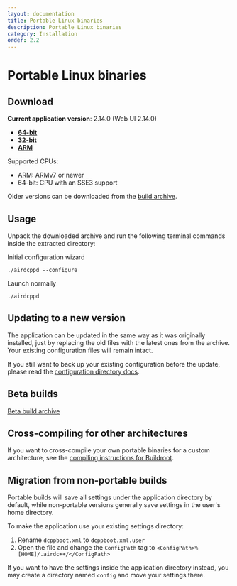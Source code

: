 ```yaml
---
layout: documentation
title: Portable Linux binaries
description: Portable Linux binaries
category: Installation
order: 2.2
---
```


# Portable Linux binaries

## Download

**Current application version**: 2.14.0 (Web UI 2.14.0)

- **[64-bit](https://web-builds.airdcpp.net/stable/airdcpp_2.14.0_webui-2.14.0_64-bit_portable.tar.gz)**
- **[32-bit](https://web-builds.airdcpp.net/stable/airdcpp_2.14.0_webui-2.14.0_32-bit_portable.tar.gz)**
- **[ARM](https://web-builds.airdcpp.net/stable/airdcpp_2.14.0_webui-2.14.0_armhf_portable.tar.gz)**

Supported CPUs: 

- ARM: ARMv7 or newer
- 64-bit: CPU with an SSE3 support

Older versions can be downloaded from the [build archive](http://web-builds.airdcpp.net/stable/).


## Usage

Unpack the downloaded archive and run the following terminal commands inside the extracted directory:

Initial configuration wizard

`./airdcppd --configure`

Launch normally

`./airdcppd`


## Updating to a new version

The application can be updated in the same way as it was originally installed, just by replacing the old files with the latest ones from the archive. Your existing configuration files will remain intact.

If you still want to back up your existing configuration before the update, please read the [configuration directory docs](/docs/advanced/config-files.html).

## Beta builds

[Beta build archive](https://web-builds.airdcpp.net/develop/)


## Cross-compiling for other architectures

If you want to cross-compile your own portable binaries for a custom architecture, see the [compiling instructions for Buildroot](https://github.com/airdcpp-web/airdcpp-webclient/tree/master/buildroot).


## Migration from non-portable builds

Portable builds will save all settings under the application directory by default, while non-portable versions generally save settings in the user's home directory.

To make the application use your existing settings directory:

1. Rename `dcppboot.xml` to `dcppboot.xml.user`
2. Open the file and change the `ConfigPath` tag to `<ConfigPath>%[HOME]/.airdc++/</ConfigPath>`

If you want to have the settings inside the application directory instead, you may create a directory named `config` and move your settings there.
